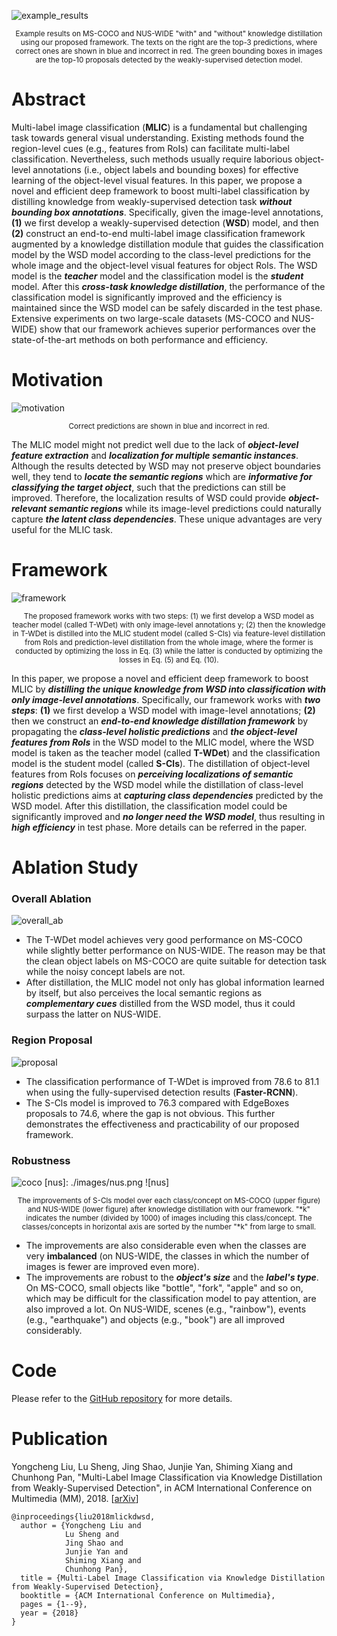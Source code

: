[example_results]: ./images/example_results.png
![example_results]
<p align = 'center'>
    <small>Example results on MS-COCO and NUS-WIDE "with" and "without" knowledge distillation using our proposed framework. The texts on the right are the top-3 predictions, where correct ones are shown in blue and incorrect in red. The green bounding boxes in images are the top-10 proposals detected by the weakly-supervised detection model.</small>
</p>

# Abstract   

Multi-label image classification (__MLIC__) is a fundamental but challenging task towards general visual understanding. Existing methods found the region-level cues (e.g., features from RoIs) can facilitate multi-label classification. Nevertheless, such methods usually require laborious object-level annotations (i.e., object labels and bounding boxes) for effective learning of the object-level visual features. In this paper, we propose a novel and efficient deep framework to boost multi-label classification by distilling knowledge from weakly-supervised detection task ___without bounding box annotations___. Specifically, given the image-level annotations, __(1)__ we first develop a weakly-supervised detection (__WSD__) model, and then __(2)__ construct an end-to-end multi-label image classification framework augmented by a knowledge distillation module that guides the classification model by the WSD model according to the class-level predictions for the whole image and the object-level visual features for object RoIs. The WSD model is the ___teacher___ model and the classification model is the ___student___ model. After this ___cross-task knowledge distillation___, the performance of the classification model is significantly improved and the efficiency is maintained since the WSD model can be safely discarded in the test phase. Extensive experiments on two large-scale datasets (MS-COCO and NUS-WIDE) show that our framework achieves superior performances over the state-of-the-art methods on both performance and efficiency.

# Motivation

[motivation]: ./images/motivation.jpg
![motivation]
<p align = 'center'>
<small>Correct predictions are shown in blue and incorrect in red.</small>
</p>

The MLIC model might not predict well due to the lack of ___object-level feature extraction___ and ___localization for multiple semantic instances___. Although the results detected by WSD may not preserve object boundaries well, they tend to ___locate the semantic regions___ which are ___informative for classifying the target object___, such that the predictions can still be improved. Therefore, the localization results of WSD could provide ___object-relevant semantic regions___ while its image-level predictions could naturally capture ___the latent class dependencies___. These unique advantages are very useful for the MLIC task.

# Framework

[framework]: ./images/framework.png
![framework]
<p align = 'center'>
<small>The proposed framework works with two steps: (1) we first develop a WSD model as teacher model (called T-WDet) with only image-level annotations y; (2) then the knowledge in T-WDet is distilled into the MLIC student model (called S-Cls) via feature-level distillation from RoIs and prediction-level distillation from the whole image, where the former is conducted by optimizing the loss in Eq. (3) while the latter is conducted by optimizing the losses in Eq. (5) and Eq. (10). </small>
</p>

In this paper, we propose a novel and efficient deep framework to boost MLIC by ___distilling the unique knowledge from WSD into classification with only image-level annotations___. Specifically, our framework works with ___two steps___: __(1)__ we first develop a WSD model with image-level annotations; __(2)__ then we construct an ___end-to-end knowledge distillation framework___ by propagating the ___class-level holistic predictions___ and ___the object-level features from RoIs___ in the WSD model to the MLIC model, where the WSD model is taken as the teacher model (called __T-WDet__) and the classification model is the student model (called __S-Cls__). The distillation of object-level features from RoIs focuses on ___perceiving localizations of semantic regions___ detected by the WSD model while the distillation of class-level holistic predictions aims at ___capturing class dependencies___ predicted by the WSD model. After this distillation, the classification model could be significantly improved and ___no longer need the WSD model___, thus resulting in ___high efficiency___ in test phase. More details can be referred in the paper.

# Ablation Study

### Overall Ablation

[overall_ab]: ./images/overall_ab.jpg
![overall_ab]

- The T-WDet model achieves very good performance on MS-COCO while slightly better performance on NUS-WIDE. The reason may be that the clean object labels on MS-COCO are quite suitable for detection task while the noisy concept labels are not.
- After distillation, the MLIC model not only has global information learned by itself, but also perceives the local semantic regions as ___complementary cues___ distilled from the WSD model, thus it could surpass the latter on NUS-WIDE.

### Region Proposal

[proposal]: ./images/proposal.jpg
![proposal]

- The classification performance of T-WDet is improved from 78.6 to 81.1 when using the fully-supervised detection results (__Faster-RCNN__).
- The S-Cls model is improved to 76.3 compared with EdgeBoxes proposals to 74.6, where the gap is not obvious. This further demonstrates the effectiveness and practicability of our proposed framework.

### Robustness 

[coco]: ./images/coco.png
![coco]
[nus]: ./images/nus.png
![nus]
<p align = 'center'><small>The improvements of S-Cls model over each class/concept on MS-COCO (upper figure) and NUS-WIDE (lower figure) after knowledge distillation with our framework. "*k" indicates the number (divided by 1000) of images including this class/concept. The classes/concepts in horizontal axis are sorted by the number "*k" from large to small.</small></p>

- The improvements are also considerable even when the classes are very __imbalanced__ (on NUS-WIDE, the classes in which the number of images is fewer are improved even more).
- The improvements are robust to the ___object's size___ and the ___label's type___. On MS-COCO, small objects like "bottle", "fork", "apple" and so on, which may be difficult for the classification model to pay attention, are also improved a lot. On NUS-WIDE, scenes (e.g., "rainbow"), events (e.g., "earthquake") and objects (e.g., "book") are all improved considerably.

# Code

Please refer to the [GitHub repository](https://github.com/Yochengliu/MLIC-KD-WSD) for more details. 

# Publication

Yongcheng Liu, Lu Sheng, Jing Shao, Junjie Yan, Shiming Xiang and Chunhong Pan, "Multi-Label Image Classification via Knowledge Distillation from Weakly-Supervised Detection", in ACM International Conference on Multimedia (MM), 2018. [[arXiv](https://arxiv.org/abs/1805.03857)]

```
@inproceedings{liu2018mlickdwsd,   
  author = {Yongcheng Liu and    
            Lu Sheng and    
            Jing Shao and   
            Junjie Yan and   
            Shiming Xiang and   
            Chunhong Pan},   
  title = {Multi-Label Image Classification via Knowledge Distillation from Weakly-Supervised Detection},   
  booktitle = {ACM International Conference on Multimedia},    
  pages = {1--9},  
  year = {2018}   
}   
```
